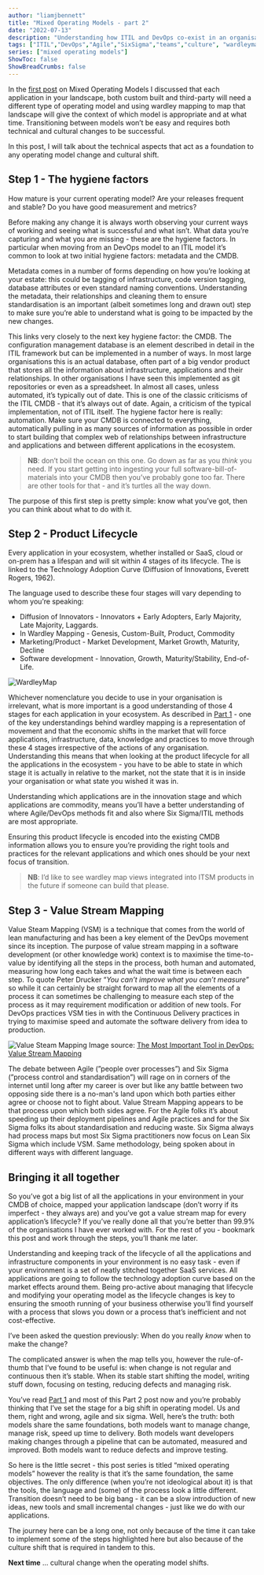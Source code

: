 ```yaml
---
author: "liamjbennett"
title: "Mixed Operating Models - part 2"
date: "2022-07-13"
description: "Understanding how ITIL and DevOps co-exist in an organisations landscape - some practical steps"
tags: ["ITIL","DevOps","Agile","SixSigma","teams","culture", "wardleymapping"]
series: ["mixed operating models"]
ShowToc: false
ShowBreadCrumbs: false
---
```


In the [first post](https://liamjbennett.me/posts/2022-03-28-operating-models-1/) on Mixed Operating Models I discussed that each application in your landscape, both custom built and third-party will need a different type of operating model and using wardley mapping to map that landscape will give the context of which model is appropriate and at what time. Transitioning between models won’t be easy and requires both technical and cultural changes to be successful.

In this post, I will talk about the technical aspects that act as a foundation to any operating model change and cultural shift.

## Step 1 - The hygiene factors

How mature is your current operating model? Are your releases frequent and stable? Do you have good measurement and metrics? 

Before making any change it is always worth observing your current ways of working and seeing what is successful and what isn’t. What data you’re capturing and what you are missing - these are the hygiene factors. In particular when moving from an DevOps model to an ITIL model it’s common to look at two initial hygiene factors: metadata and the CMDB. 

Metadata comes in a number of forms depending on how you’re looking at your estate: this could be tagging of infrastructure, code version tagging, database attributes or even standard naming conventions. Understanding the metadata, their relationships and cleaning them to ensure standardisation is an important (albeit sometimes long and drawn out) step to make sure you’re able to understand what is going to be impacted by the new changes.

This links very closely to the next key hygiene factor: the CMDB. The configuration management database is an element described in detail in the ITIL framework but can be implemented in a number of ways. In most large organisations this is an actual database, often part of a big vendor product that stores all the information about infrastructure, applications and their relationships. In other organisations I have seen this implemented as git repositories or even as a spreadsheet. In almost all cases, unless automated, it’s typically out of date. This is one of the classic criticisms of the ITIL CMDB - that it’s always out of date. Again, a criticism of the typical implementation, not of ITIL itself. The hygiene factor here is really: automation. Make sure your CMDB is connected to everything, automatically pulling in as many sources of information as possible in order to start building that complex web of relationships between infrastructure and applications and between different applications in the ecosystem. 

> **NB**: don’t boil the ocean on this one. Go down as far as you *think* you need. If you start getting into ingesting your full software-bill-of-materials into your CMDB then you’ve probably gone too far. There are other tools for that - and it’s turtles all the way down.

The purpose of this first step is pretty simple: know what you’ve got, then you can think about what to do with it.

## Step 2 - Product Lifecycle

Every application in your ecosystem, whether installed or SaaS, cloud or on-prem has a lifespan and will sit within 4 stages of its lifecycle. The is linked to the Technology Adoption Curve (Diffusion of Innovations, Everett Rogers, 1962).

The language used to describe these four stages will vary depending to whom you’re speaking:

- Diffusion of Innovators - Innovators + Early Adopters, Early Majority, Late Majority, Laggards.
- In Wardley Mapping - Genesis, Custom-Built, Product, Commodity
- Marketing/Product - Market Development, Market Growth, Maturity, Decline
- Software development - Innovation, Growth, Maturity/Stability, End-of-Life.

![WardleyMap](/img/2022/wardleymap-1.jpeg)

Whichever nomenclature you decide to use in your organisation is irrelevant, what is more important is a good understanding of those 4 stages for each application in your ecosystem. As described in [Part 1](https://liamjbennett.me/posts/2022-03-28-operating-models-1/) - one of the key understandings behind wardley mapping is a representation of movement and that the economic shifts in the market that will force applications, infrastructure, data, knowledge and practices to move through these 4 stages irrespective of the actions of any organisation. Understanding this means that when looking at the product lifecycle for all the applications in the ecosystem - you have to be able to state in which stage it is actually in relative to the market, not the state that it is in inside your organisation or what state you wished it was in.

Understanding which applications are in the innovation stage and which applications are commodity, means you’ll have a better understanding of where Agile/DevOps methods fit and also where Six Sigma/ITIL methods are most appropriate.

Ensuring this product lifecycle is encoded into the existing CMDB information allows you to ensure you’re providing the right tools and practices for the relevant applications and which ones should be your next focus of transition.

> **NB**: I’d like to see wardley map views integrated into ITSM products in the future if someone can build that please.

## Step 3 - Value Stream Mapping

Value Steam Mapping (VSM) is a technique that comes from the world of lean manufacturing and has been a key element of the DevOps movement since its inception. The purpose of value stream mapping in a software development (or other knowledge work) context is to maximise the time-to-value by identifying all the steps in the process, both human and automated, measuring how long each takes and what the wait time is between each step. To quote Peter Drucker “*You can’t improve what you can’t measure*” so while it can certainly be straight forward to map all the elements of a process it can sometimes be challenging to measure each step of the process as it may requirement modification or addition of new tools. For DevOps practices VSM ties in with the Continuous Delivery practices in trying to maximise speed and automate the software delivery from idea to production.

![Value Steam Mapping](/img/2022/value-stream-mapping.png)
Image source: [The Most Important Tool in DevOps: Value Stream Mapping](https://sdtimes.com/devops/the-most-important-tool-in-devops-value-stream-mapping/)

The debate between Agile (”people over processes”) and Six Sigma (”process control and standardisation”) will rage on in corners of the internet until long after my career is over but like any battle between two opposing side there is a no-man's land upon which both parties either agree or choose not to fight about. Value Stream Mapping appears to be that process upon which both sides agree. For the Agile folks it’s about speeding up their deployment pipelines and Agile practices and for the Six Sigma folks its about standardisation and reducing waste. Six Sigma always had process maps but most Six Sigma practitioners now focus on Lean Six Sigma which include VSM. Same methodology, being spoken about in different ways with different language.

## Bringing it all together

So you’ve got a big list of all the applications in your environment in your CMDB of choice, mapped your application landscape (don’t worry if its imperfect - they always are) and you’ve got a value stream map for every application’s lifecycle? If you’ve really done all that you’re better than 99.9% of the organisations I have ever worked with. For the rest of you - bookmark this post and work through the steps, you’ll thank me later.

Understanding and keeping track of the lifecycle of all the applications and infrastructure components in your environment is no easy task - even if your environment is a set of neatly stitched together SaaS services. All applications are going to follow the technology adoption curve based on the market effects around them. Being pro-active about managing that lifecycle and modifying your operating model as the lifecycle changes is key to ensuring the smooth running of your business otherwise you’ll find yourself with a process that slows you down or a process that’s inefficient and not cost-effective.

I’ve been asked the question previously: When do you really *know* when to make the change? 

The complicated answer is when the map tells you, however the rule-of-thumb that I’ve found to be useful is: when change is not regular and continuous then it’s stable. When its stable start shifting the model, writing stuff down, focusing on testing, reducing defects and managing risk.

You’ve read [Part 1](https://liamjbennett.me/posts/2022-03-28-operating-models-1/) and most of this Part 2 post now and you’re probably thinking that I’ve set the stage for a big shift in operating model. Us and them, right and wrong, agile and six sigma. Well, here’s the truth: both models share the same foundations, both models want to manage change, manage risk, speed up time to delivery. Both models want developers making changes through a pipeline that can be automated, measured and improved. Both models want to reduce defects and improve testing. 

So here is the little secret - this post series is titled “mixed operating models” however the reality is that it’s the same foundation, the same objectives. The only difference (when you’re not ideological about it) is that the tools, the language and (some) of the process look a little different. Transition doesn’t need to be big bang - it can be a slow introduction of new ideas, new tools and small incremental changes - just like we do with our applications.

The journey here can be a long one, not only because of the time it can take to implement some of the steps highlighted here but also because of the culture shift that is required in tandem to this.

**Next time** … cultural change when the operating model shifts.

